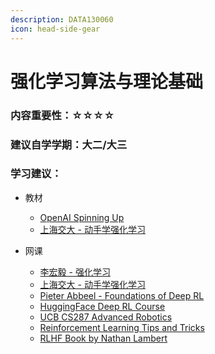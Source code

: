 ```yaml
---
description: DATA130060
icon: head-side-gear
---
```


# 强化学习算法与理论基础

### 内容重要性：☆☆☆☆

### 建议自学学期：大二/大三

### 学习建议：

* 教材
  * [OpenAI Spinning Up](https://spinningup.openai.com/en/latest/index.html)
  * [上海交大 - 动手学强化学习](https://hrl.boyuai.com/)
*   网课

    * [李宏毅 - 强化学习](https://www.bilibili.com/video/BV1XP4y1d7Bk)
    * [上海交大 - 动手学强化学习](https://hrl.boyuai.com/)
    * [Pieter Abbeel - Foundations of Deep RL](https://hrl.boyuai.com/)
    * [HuggingFace Deep RL Course](https://huggingface.co/learn/deep-rl-course/unit0/introduction)
    * [UCB CS287 Advanced Robotics](https://www.bilibili.com/video/BV1Lo4y187aN)
    * [Reinforcement Learning Tips and Tricks](https://stable-baselines.readthedocs.io/en/master/guide/rl_tips.html)
    * [RLHF Book by Nathan Lambert](https://rlhfbook.com/)



